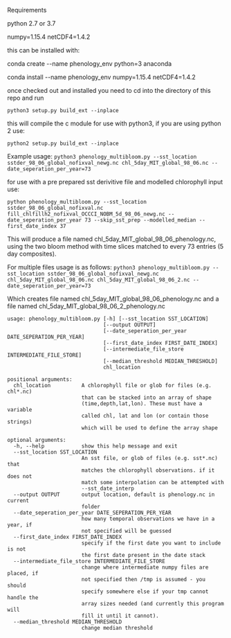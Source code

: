 Requirements

python 2.7 or 3.7

numpy=1.15.4
netCDF4=1.4.2

this can be installed with:

conda create --name phenology_env python=3 anaconda

conda install --name phenology_env numpy=1.15.4 netCDF4=1.4.2

once checked out and installed you need to cd into the directory of this repo and run

`python3 setup.py build_ext --inplace`

this will compile the c module for use with python3, if you are using python 2 use:

`python2 setup.py build_ext --inplace`

Example usage:
`python3 phenology_multibloom.py --sst_location sstder_98_06_global_nofixval_newg.nc chl_5day_MIT_global_98_06.nc --date_seperation_per_year=73`

for use with a pre prepared sst derivitive file and modelled chlorophyll input use:

`python phenology_multibloom.py --sst_location sstder_98_06_global_nofixval.nc fill_chlfillh2_nofixval_OCCCI_NOBM_5d_98_06_newg.nc --date_seperation_per_year 73 --skip_sst_prep --modelled_median --first_date_index 37`

This will produce a file named chl_5day_MIT_global_98_06_phenology.nc, using the two bloom method with time slices matched to every 73 entries (5 day composites).

For multiple files usage is as follows:
`python3 phenology_multibloom.py --sst_location sstder_98_06_global_nofixval_newg.nc chl_5day_MIT_global_98_06.nc chl_5day_MIT_global_98_06_2.nc --date_seperation_per_year=73`

Which creates file named chl_5day_MIT_global_98_06_phenology.nc and a file named chl_5day_MIT_global_98_06_2_phenology.nc

```
usage: phenology_multibloom.py [-h] [--sst_location SST_LOCATION]
                               [--output OUTPUT]
                               [--date_seperation_per_year DATE_SEPERATION_PER_YEAR]
                               [--first_date_index FIRST_DATE_INDEX]
                               [--intermediate_file_store INTERMEDIATE_FILE_STORE]
                               [--median_threshold MEDIAN_THRESHOLD]
                               chl_location

positional arguments:
  chl_location          A chlorophyll file or glob for files (e.g. chl*.nc)
                        that can be stacked into an array of shape
                        (time,depth,lat,lon). These must have a variable
                        called chl, lat and lon (or contain those strings)
                        which will be used to define the array shape

optional arguments:
  -h, --help            show this help message and exit
  --sst_location SST_LOCATION
                        An sst file, or glob of files (e.g. sst*.nc) that
                        matches the chlorophyll observations. if it does not
                        match some interpolation can be attempted with
                        --sst_date_interp
  --output OUTPUT       output location, default is phenology.nc in current
                        folder
  --date_seperation_per_year DATE_SEPERATION_PER_YEAR
                        how many temporal observations we have in a year, if
                        not specified will be guessed
  --first_date_index FIRST_DATE_INDEX
                        specify if the first date you want to include is not
                        the first date present in the date stack
  --intermediate_file_store INTERMEDIATE_FILE_STORE
                        change where intermediate numpy files are placed, if
                        not specified then /tmp is assumed - you should
                        specify somewhere else if your tmp cannot handle the
                        array sizes needed (and currently this program will
                        fill it until it cannot).
  --median_threshold MEDIAN_THRESHOLD
                        change median threshold
```
